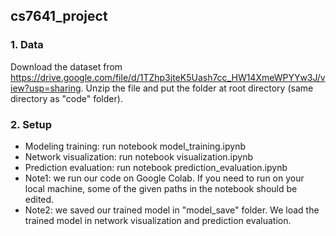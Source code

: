 ## cs7641_project

### 1. Data
Download the dataset from https://drive.google.com/file/d/1TZhp3jteK5Uash7cc_HW14XmeWPYYw3J/view?usp=sharing. Unzip the file and put the folder at root directory (same directory as "code" folder).

### 2. Setup
- Modeling training: run notebook model_training.ipynb
- Network visualization: run notebook visualization.ipynb
- Prediction evaluation: run notebook prediction_evaluation.ipynb
- Note1: we run our code on Google Colab. If you need to run on your local machine, some of the given paths in the notebook should be edited.
- Note2: we saved our trained model in "model_save" folder. We load the trained model in network visualization and prediction evaluation.
